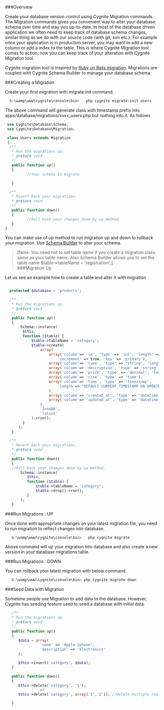 ###Overview

Create your database version control using Cygnite Migration commands. The Migration commands gives you convenient way to alter your database schema over time and stay you up-to-date. In most of the database driven application we often need to keep track of database schema changes, similar thing as we do with our source code (with git, svn etc.). For example once your application is in production server, you may want to add a new column or add a index to the table. This is where Cygnite Migration tool comes to action, now you can keep track of your alteration with Cygnite Migration tool.

Cygnite migration tool is inspired by [Ruby on Rails migration](http://edgeguides.rubyonrails.org/active_record_migrations.html). Migrations are coupled with Cygnite Schema Builder to manage your database schema.

###Creating a Migration

Create your first migration with migrate:init command.

```php
  G:\wamp\www\cygnite\console\bin>   php cygnite migrate:init users
```
The above command will generate class with timestamp prefix into apps/database/migrations/xxxx_users.php but nothing into it. As follows

```php
 use Cygnite\Database\Schema;
 use Cygnite\Database\Migration;

 class Users extends Migration
 {
  /**
   * Run the migrations up.
   * @return void
   */
   public function up()
   {
          //Your schema to migrate

   }

  /**
   * Revert back your migrations.
   * @return void
   */
   public function down()
   {
          //Roll back your changes done by up method.        
   }
}
```
You can make use of up method to run migration up and down to rollback your migration. Use [Schema Builder](http://www.cygniteframework.com/2013/11/schema-builder.html) to alter your schema.

>[Note: You need not to set table name if you create a migration class same as your table name. Also Schema Builder allows you to set the table name $table->tableName = 'registration';]  
###Migration Up

Let us see an example how to create a table and alter it with migration

```php

  protected $database = 'products';

  /**
   * Run the migrations up.
   * @return void
   */
   public function up()
   {
       Schema::instance(
        $this,
        function ($table) {
            $table->tableName = 'category';
            $table->create(
                array(
                    array('column'=> 'id', 'type' => 'int', 'length' => 11,
                        'increment' => true, 'key' => 'primary'),
                    array('column'=> 'type', 'type' => 'string', 'length' =>100),
                    array('column'=> 'description', 'type' => 'string', 'length'  =>16),
                    array('column'=> 'price', 'type' => 'decimal', 'length'  =>'10,2'),
                    array('column'=> 'rise', 'type' => 'time'),
                    array('column'=> 'time', 'type' => 'timestamp',
                        'length'=> "DEFAULT CURRENT_TIMESTAMP ON UPDATE CURRENT_TIMESTAMP"
                    ),
                    array('column'=> 'created_at', 'type' => 'datetime'),
                    array('column'=> 'updated_at', 'type' => 'datetime'),
                ),
                'InnoDB',
                'latin1'
            )->run();
        }
      );        
   }

  /**
   * Revert back your migrations.
   * @return void
   */
   public function down()
   {
   //Roll back your changes done by up method.
       Schema::instance(
          $this,
          function ($table) {
              $table->tableName = 'category';
              $table->drop()->run();
          }
       );
   }
```
###Run Migrations : UP

Once done with appropriate changes on your latest migration file, you need to run migration to reflect changes into database.

```php
   G:\wamp\www\cygnite\console\bin>   php cygnite migrate
```
Above command will up your migration into database and also create a new version in your database migrations table.

###Run Migrations : DOWN

You can rollback your latest migration with below command.

```php
   G:\wamp\www\cygnite\console\bin> php cygnite migrate down
```
###Seed Data with Migration

Sometime people use Migration to add data to the database. However, Cygnite has seeding feature used to seed a database with initial data.

```php
   /**
   * Run the migrations up.
   * @return void
   */
   public function up()
   {
      $data = array(
                'name' => 'Apple Iphone',
                'description' => 'Electronics'
      );

      $this->insert('category', $data);
   }

   public function down()
   {
      $this->delete('category', '1');
                or
      $this->delete('category', array('1','2')); //Delete multiple row by id.

   }
```